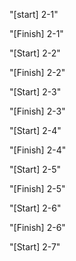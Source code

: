 "[start] 2-1"

"[Finish] 2-1"

"[Start] 2-2"

"[Finish] 2-2"

"[Start] 2-3"

"[Finish] 2-3"

 "[Start] 2-4"

 "[Finish] 2-4"

 "[Start] 2-5"

 "[Finish] 2-5"

 "[Start] 2-6"

 "[Finish] 2-6"
 
 "[Start] 2-7"
 
 